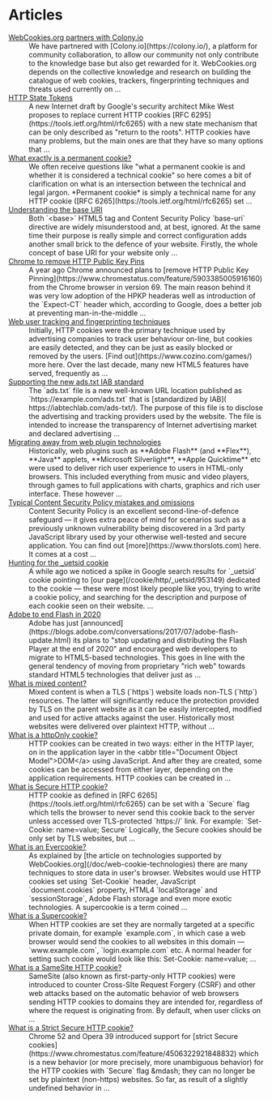 # Articles

<dl>

<dt><a href="https://webcookies.org/articles/47/webcookiesorg-partners-with-colonyio">WebCookies.org partners with Colony.io</a></dt>
<dd>We have partnered with [Colony.io](https://colony.io/), a platform for community collaboration, to allow our community not only contribute to the knowledge base but also get rewarded for it. WebCookies.org depends on the collective knowledge and research on building the catalogue of web cookies, trackers, fingerprinting techniques and threats used currently on …</dd>

<dt><a href="https://webcookies.org/articles/43/http-state-tokens">HTTP State Tokens</a></dt>
<dd>A new Internet draft by Google&#x27;s security architect Mike West proposes to replace current HTTP cookies [RFC 6295](https://tools.ietf.org/html/rfc6265) with a new state mechanism that can be only described as &quot;return to the roots&quot;. HTTP cookies have many problems, but the main ones are that they have so many options that …</dd>

<dt><a href="https://webcookies.org/articles/41/what-exactly-is-a-permanent-cookie">What exactly is a permanent cookie?</a></dt>
<dd>We often receive questions like &quot;what a permanent cookie is and whether it is considered a technical cookie&quot; so here comes a bit of clarification on what is an intersection between the technical and legal jargon. *Permanent cookie* is simply a technical name for any HTTP cookie ([RFC 6265](https://tools.ietf.org/html/rfc6265) set …</dd>

<dt><a href="https://webcookies.org/articles/30/understanding-the-base-uri">Understanding the base URI</a></dt>
<dd>Both `&lt;base&gt;` HTML5 tag and Content Security Policy `base-uri` directive are widely misunderstood and, at best, ignored. At the same time their purpose is really simple and correct configuration adds another small brick to the defence of your website. Firstly, the whole concept of base URI for your website only …</dd>

<dt><a href="https://webcookies.org/articles/27/chrome-to-remove-http-public-key-pins">Chrome to remove HTTP Public Key Pins</a></dt>
<dd>A year ago Chrome announced plans to [remove HTTP Public Key Pinning](https://www.chromestatus.com/feature/5903385005916160) from the Chrome browser in version 69. The main reason behind it was very low adoption of the HPKP headeras well as introduction of the `Expect-CT` header which, according to Google, does a better job at preventing man-in-the-middle …</dd>

<dt><a href="https://webcookies.org/articles/19/web-user-tracking-and-fingerprinting-techniques">Web user tracking  and fingerprinting techniques</a></dt>
<dd>Initially, HTTP cookies were the primary technique used by advertising companies to track user behaviour on-line, but cookies are easily detected, and they can be just as easily blocked or removed by the users. [Find out](https://www.cozino.com/games/) more here. Over the last decade, many new HTML5 features have served, frequently as …</dd>

<dt><a href="https://webcookies.org/articles/13/supporting-the-new-adstxt-iab-standard">Supporting the new ads.txt IAB standard</a></dt>
<dd>The `ads.txt` file is a new well-known URL location published as `https://example.com/ads.txt` that is [standardized by IAB]( https://iabtechlab.com/ads-txt/). The purpose of this file is to disclose the advertising and tracking providers used by the website. The file is intended to increase the transparency of Internet advertising market and declared advertising …</dd>

<dt><a href="https://webcookies.org/articles/12/migrating-away-from-web-plugin-technologies">Migrating away from web plugin technologies</a></dt>
<dd>Historically, web plugins such as **Adobe Flash** (and **Flex**), **Java** applets, **Microsoft Silverlight**, **Apple Quicktime** etc were used to deliver rich user experience to users in HTML-only browsers. This included everything from music and video players, through games to full applications with charts, graphics and rich user interface. These however …</dd>

<dt><a href="https://webcookies.org/articles/11/typical-content-security-policy-mistakes-and-omissions">Typical Content Security Policy mistakes and omissions</a></dt>
<dd>Content Security Policy is an excellent second-line-of-defence safeguard — it gives extra peace of mind for scenarios such as a previously unknown vulnerability being discovered in a 3rd party JavaScript library used by your otherwise well-tested and secure application. You can find out [more](https://www.thorslots.com) here. It comes at a cost …</dd>

<dt><a href="https://webcookies.org/articles/10/hunting-for-the-_uetsid-cookie">Hunting for the _uetsid cookie</a></dt>
<dd>A while ago we noticed a spike in Google search results for `_uetsid` cookie pointing to [our page](/cookie/http/_uetsid/953149) dedicated to the cookie — these were most likely people like you, trying to write a cookie policy, and searching for the description and purpose of each cookie seen on their website. …</dd>

<dt><a href="https://webcookies.org/articles/9/adobe-to-end-flash-in-2020">Adobe to end Flash in 2020</a></dt>
<dd>Adobe has just [announced](https://blogs.adobe.com/conversations/2017/07/adobe-flash-update.html) its plans to &quot;stop updating and distributing the Flash Player at the end of 2020&quot; and encouraged web developers to migrate to HTML5-based technologies. This goes in line with the general tendency of moving from proprietary &quot;rich web&quot; towards standard HTML5 technologies that deliver just as …</dd>

<dt><a href="https://webcookies.org/articles/8/what-is-mixed-content">What is mixed content?</a></dt>
<dd>Mixed content is when a TLS (`https`) website loads non-TLS (`http`) resources. The latter will significantly reduce the protection provided by TLS on the parent website as it can be easily intercepted, modified and used for active attacks against the user. Historically most websites were delivered over plaintext HTTP, without …</dd>

<dt><a href="https://webcookies.org/articles/7/what-is-a-httponly-cookie">What is a httpOnly cookie?</a></dt>
<dd>HTTP cookies can be created in two ways: either in the HTTP layer, on in the application layer in the &lt;abbr title=&quot;Document Object Model&quot;&gt;DOM&lt;/a&gt; using JavaScript. And after they are created, some cookies can be accessed from either layer, depending on the application requirements. HTTP cookies can be created in …</dd>

<dt><a href="https://webcookies.org/articles/6/what-is-secure-http-cookie">What is Secure HTTP cookie?</a></dt>
<dd>HTTP cookie as defined in [RFC 6265](https://tools.ietf.org/html/rfc6265) can be set with a `Secure` flag which tells the browser to never send this cookie back to the server unless accessed over TLS-protected `https://` link. For example: `Set-Cookie: name=value; Secure` Logically, the Secure cookies should be only set by TLS websites, but …</dd>

<dt><a href="https://webcookies.org/articles/5/what-is-an-evercookie">What is an Evercookie?</a></dt>
<dd>As explained by [the article on technologies supported by WebCookies.org](/doc/web-cookie-technologies) there are many techniques to store data in user&#x27;s browser. Websites would use HTTP cookies set using `Set-Cookie` header, JavaScript `document.cookies` property, HTML4 `localStorage` and `sessionStorage`, Adobe Flash storage and even more exotic technologies. A supercookie is a term coined …</dd>

<dt><a href="https://webcookies.org/articles/4/what-is-a-supercookie">What is a Supercookie?</a></dt>
<dd>When HTTP cookies are set they are normally targeted at a specific private domain, for example `example.com`, in which case a web browser would send the cookies to all websites in this domain — `www.example.com`, `login.example.com` etc. A normal header for setting such cookie would look like this: Set-Cookie: name=value; …</dd>

<dt><a href="https://webcookies.org/articles/3/what-is-a-samesite-http-cookie">What is a SameSite HTTP cookie?</a></dt>
<dd>SameSite (also known as first-party-only HTTP cookies) were introduced to counter Cross-SIte Request Forgery (CSRF) and other web attacks based on the automatic behavior of web browsers sending HTTP cookies to domains they are intended for, regardless of where the request is originating from. By default, when user clicks on …</dd>

<dt><a href="https://webcookies.org/articles/2/what-is-a-strict-secure-http-cookie">What is a Strict Secure HTTP cookie?</a></dt>
<dd>Chrome 52 and Opera 39 introduced support for [strict Secure cookies](https://www.chromestatus.com/feature/4506322921848832) which is a new behavior (or more precisely, more unambiguous behavior) for the HTTP cookies with `Secure` flag &amp;mdash; they can no longer be set by plaintext (non-https) websites. So far, as result of a slightly undefined behavior in …</dd>

</dl>
